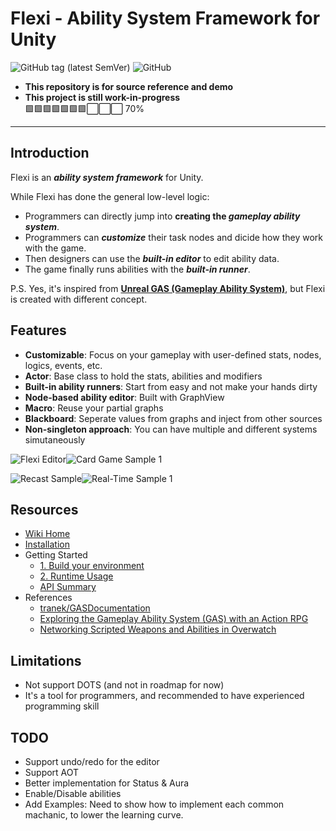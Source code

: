 # Flexi - Ability System Framework for Unity

![GitHub tag (latest SemVer)](https://img.shields.io/github/v/tag/PhysaliaStudio/Flexi?sort=semver)
![GitHub](https://img.shields.io/github/license/PhysaliaStudio/Flexi)

-   **This repository is for source reference and demo**
-   **This project is still work-in-progress**  
    :green_square::green_square::green_square::green_square::green_square::green_square::green_square::white_large_square::white_large_square::white_large_square: 70%

-----

## Introduction

Flexi is an ***ability system framework*** for Unity.

While Flexi has done the general low-level logic:

- Programmers can directly jump into **creating the _gameplay ability system_**.
- Programmers can ***customize*** their task nodes and dicide how they work with the game.
- Then designers can use the ***built-in editor*** to edit ability data.
- The game finally runs abilities with the ***built-in runner***.

P.S. Yes, it's inspired from **[Unreal GAS (Gameplay Ability System)](https://docs.unrealengine.com/5.1/en-US/gameplay-ability-system-for-unreal-engine/)**, but Flexi is created with different concept.

## Features

- **Customizable**: Focus on your gameplay with user-defined stats, nodes, logics, events, etc.
- **Actor**: Base class to hold the stats, abilities and modifiers
- **Built-in ability runners**: Start from easy and not make your hands dirty
- **Node-based ability editor**: Built with GraphView
- **Macro**: Reuse your partial graphs
- **Blackboard**: Seperate values from graphs and inject from other sources
- **Non-singleton approach**: You can have multiple and different systems simutaneously

![Flexi Editor](https://raw.githubusercontent.com/wiki/PhysaliaStudio/Flexi/images/flexi-editor.gif)![Card Game Sample 1](https://raw.githubusercontent.com/wiki/PhysaliaStudio/Flexi/images/card-game-samples-1.gif)

![Recast Sample](https://user-images.githubusercontent.com/12347255/212114826-effc1d31-de16-4fb2-aa15-6b0dd68c0441.png)![Real-Time Sample 1](https://user-images.githubusercontent.com/12347255/212114905-b9c80f7f-6aed-4ac0-a3af-5cbba58c44a6.gif)

## Resources

- [Wiki Home](https://github.com/PhysaliaStudio/Flexi/wiki)
- [Installation](https://github.com/PhysaliaStudio/Flexi/wiki/Installation)
- Getting Started
  - [1. Build your environment](https://github.com/PhysaliaStudio/Flexi/wiki/1.-Build-your-environment)
  - [2. Runtime Usage](https://github.com/PhysaliaStudio/Flexi/wiki/2.-Runtime-Usage)
  - [API Summary](https://github.com/PhysaliaStudio/Flexi/wiki/API-Summary)
- References
  - [tranek/GASDocumentation](https://github.com/tranek/GASDocumentation)
  - [Exploring the Gameplay Ability System (GAS) with an Action RPG](https://www.youtube.com/watch?v=tc542u36JR0)
  - [Networking Scripted Weapons and Abilities in Overwatch](https://www.youtube.com/watch?v=ScyZjcjTlA4)

## Limitations

- Not support DOTS (and not in roadmap for now)
- It's a tool for programmers, and recommended to have experienced programming skill

## TODO

- Support undo/redo for the editor
- Support AOT
- Better implementation for Status & Aura
- Enable/Disable abilities
- Add Examples: Need to show how to implement each common machanic, to lower the learning curve.

